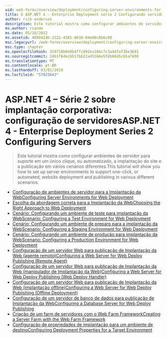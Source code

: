 ```yaml
---
uid: web-forms/overview/deployment/configuring-server-environments-for-web-deployment/index
title: O ASP.NET 4 – Enterprise Deployment série 2 Configurando servidores | Microsoft Docs
author: rick-anderson
description: Este tutorial mostra como configurar ambientes de servidor para suporte em um único clique, ou automatizado, implantação de site e publicação em vários cenário diferente...
ms.author: riande
ms.date: 05/16/2012
ms.assetid: 489b414b-2322-4385-8638-04e08c0b6c90
msc.legacyurl: /web-forms/overview/deployment/configuring-server-environments-for-web-deployment
msc.type: chapter
ms.openlocfilehash: 559718b0ddb4ffc892ea166c7c3a4dfaf36e3691
ms.sourcegitcommit: 24b1f6decbb17bb22a45166e5fdb0845c65af498
ms.translationtype: MT
ms.contentlocale: pt-BR
ms.lasthandoff: 03/01/2019
ms.locfileid: "57023643"
---
```

<a name="aspnet-4---enterprise-deployment-series-2-configuring-servers"></a><span data-ttu-id="f300b-103">ASP.NET 4 – Série 2 sobre implantação corporativa: configuração de servidores</span><span class="sxs-lookup"><span data-stu-id="f300b-103">ASP.NET 4 - Enterprise Deployment Series 2 Configuring Servers</span></span>
====================
> <span data-ttu-id="f300b-104">Este tutorial mostra como configurar ambientes de servidor para suporte em um único clique, ou automatizado, a implantação do site e a publicação em vários cenários diferentes.</span><span class="sxs-lookup"><span data-stu-id="f300b-104">This tutorial will show you how to set up server environments to support one-click, or automated, website deployment and publishing in various different scenarios.</span></span>


- [<span data-ttu-id="f300b-105">Configuração de ambientes de servidor para a Implantação da Web</span><span class="sxs-lookup"><span data-stu-id="f300b-105">Configuring Server Environments for Web Deployment</span></span>](configuring-server-environments-for-web-deployment.md)
- [<span data-ttu-id="f300b-106">Escolha da abordagem correta para a Implantação da Web</span><span class="sxs-lookup"><span data-stu-id="f300b-106">Choosing the Right Approach to Web Deployment</span></span>](choosing-the-right-approach-to-web-deployment.md)
- [<span data-ttu-id="f300b-107">Cenário: Configurando um ambiente de teste para implantação da Web</span><span class="sxs-lookup"><span data-stu-id="f300b-107">Scenario: Configuring a Test Environment for Web Deployment</span></span>](scenario-configuring-a-test-environment-for-web-deployment.md)
- [<span data-ttu-id="f300b-108">Cenário: Configurando um ambiente de preparo para a implantação da Web</span><span class="sxs-lookup"><span data-stu-id="f300b-108">Scenario: Configuring a Staging Environment for Web Deployment</span></span>](scenario-configuring-a-staging-environment-for-web-deployment.md)
- [<span data-ttu-id="f300b-109">Cenário: Configurando um ambiente de produção para implantação da Web</span><span class="sxs-lookup"><span data-stu-id="f300b-109">Scenario: Configuring a Production Environment for Web Deployment</span></span>](scenario-configuring-a-production-environment-for-web-deployment.md)
- [<span data-ttu-id="f300b-110">Configuração de um servidor Web para publicação de Implantação da Web (agente remoto)</span><span class="sxs-lookup"><span data-stu-id="f300b-110">Configuring a Web Server for Web Deploy Publishing (Remote Agent)</span></span>](configuring-a-web-server-for-web-deploy-publishing-remote-agent.md)
- [<span data-ttu-id="f300b-111">Configuração de um servidor Web para publicação de Implantação da Web (manipulador de Implantação da Web)</span><span class="sxs-lookup"><span data-stu-id="f300b-111">Configuring a Web Server for Web Deploy Publishing (Web Deploy Handler)</span></span>](configuring-a-web-server-for-web-deploy-publishing-web-deploy-handler.md)
- [<span data-ttu-id="f300b-112">Configuração de um servidor Web para publicação de Implantação da Web (implantação offline)</span><span class="sxs-lookup"><span data-stu-id="f300b-112">Configuring a Web Server for Web Deploy Publishing (Offline Deployment)</span></span>](configuring-a-web-server-for-web-deploy-publishing-offline-deployment.md)
- [<span data-ttu-id="f300b-113">Configuração de um servidor de banco de dados para publicação de Implantação da Web</span><span class="sxs-lookup"><span data-stu-id="f300b-113">Configuring a Database Server for Web Deploy Publishing</span></span>](configuring-a-database-server-for-web-deploy-publishing.md)
- [<span data-ttu-id="f300b-114">Criação de um farm de servidores com o Web Farm Framework</span><span class="sxs-lookup"><span data-stu-id="f300b-114">Creating a Server Farm with the Web Farm Framework</span></span>](creating-a-server-farm-with-the-web-farm-framework.md)
- [<span data-ttu-id="f300b-115">Configuração de propriedades de implantação para um ambiente de destino</span><span class="sxs-lookup"><span data-stu-id="f300b-115">Configuring Deployment Properties for a Target Environment</span></span>](configuring-deployment-properties-for-a-target-environment.md)
